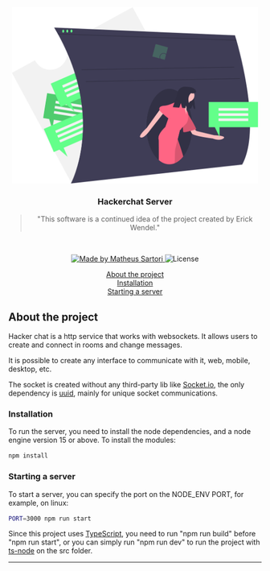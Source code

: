 <p align="center">
  <img alt="Hackerchat Server" height="350" src="./assets/hackerchat.svg" />
</p>

<h3 align="center">
  Hackerchat Server
</h3>

<blockquote align="center">"This software is a continued idea of the project created by Erick Wendel."</blockquote>
<br>

<p align="center">
  <a href="https://redstonesolutions.com.br">
    <img alt="Made by Matheus Sartori" src="https://img.shields.io/badge/made%20by-Matheus%20Sartori-%2304D361">
  </a>

  <img alt="License" src="https://img.shields.io/badge/license-MIT-%2304D361">
</p>

<p align="center">
  <a href="#about-the-project">About the project</a><br>
  <a href="#installation">Installation</a><br>
  <a href="#starting-a-server">Starting a server</a>
</p>

## About the project

Hacker chat is a http service that works with websockets. It allows users to create and connect in rooms and change messages.

It is possible to create any interface to communicate with it, web, mobile, desktop, etc.

The socket is created without any third-party lib like <a href="https://socket.io/" target="_blank">Socket.io</a>, the only dependency is <a href="https://www.npmjs.com/package/uuid" target="_blank">uuid</a>, mainly for unique socket communications.

### Installation

To run the server, you need to install the node dependencies, and a node engine version 15 or above. To install the modules:

```bash
npm install
```

### Starting a server

To start a server, you can specify the port on the NODE_ENV PORT, for example, on linux:

```bash
PORT=3000 npm run start
```

Since this project uses <a href="https://www.typescriptlang.org/" target="_blank">TypeScript</a>, you need to run "npm run build" before "npm run start", or you can simply run "npm run dev" to run the project with <a href="https://www.npmjs.com/package/ts-node" target="_blank">ts-node</a> on the src folder.

---
